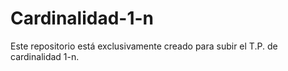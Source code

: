 # Cardinalidad-1-n

Este repositorio está exclusivamente creado para subir el T.P. de cardinalidad 1-n.
